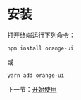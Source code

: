 # 安装

打开终端运行下列命令：

```
npm install orange-ui
```

或

```
yarn add orange-ui
```

下一节：[开始使用](#/doc/get-started)